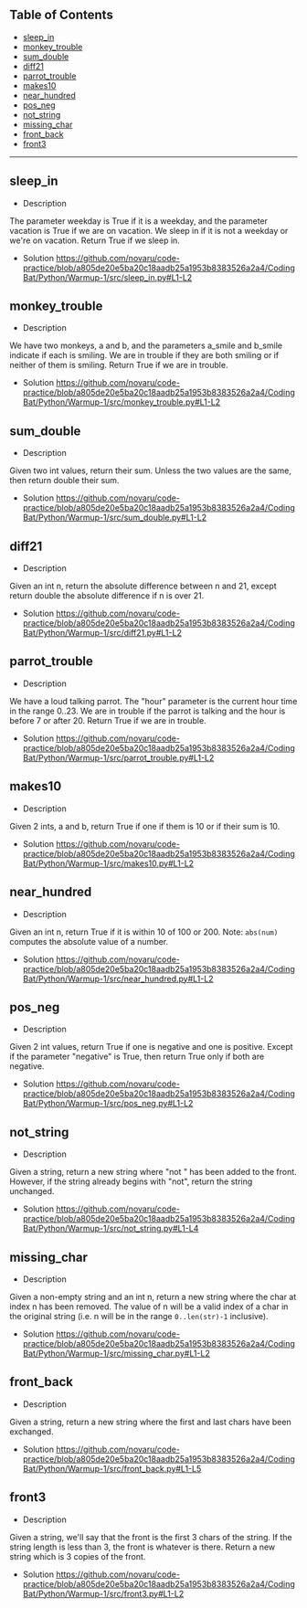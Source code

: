 ## Table of Contents
- [sleep_in](#sleep_in)
- [monkey_trouble](#monkey_trouble)
- [sum_double](#sum_double)
- [diff21](#diff21)
- [parrot_trouble](#parrot_trouble)
- [makes10](#makes10)
- [near_hundred](#near_hundred)
- [pos_neg](#pos_neg)
- [not_string](#not_string)
- [missing_char](#missing_char)
- [front_back](#front_back)
- [front3](#front3)
---
## sleep_in
- Description

The parameter weekday is True if it is a weekday, and the parameter vacation is True if we are on vacation. We sleep in if it is not a weekday or we're on vacation. Return True if we sleep in.
- Solution
https://github.com/novaru/code-practice/blob/a805de20e5ba20c18aadb25a1953b8383526a2a4/CodingBat/Python/Warmup-1/src/sleep_in.py#L1-L2

## monkey_trouble
- Description

We have two monkeys, a and b, and the parameters a_smile and b_smile indicate if each is smiling. We are in trouble if they are both smiling or if neither of them is smiling. Return True if we are in trouble.
- Solution
https://github.com/novaru/code-practice/blob/a805de20e5ba20c18aadb25a1953b8383526a2a4/CodingBat/Python/Warmup-1/src/monkey_trouble.py#L1-L2

## sum_double
- Description

Given two int values, return their sum. Unless the two values are the same, then return double their sum.
- Solution
https://github.com/novaru/code-practice/blob/a805de20e5ba20c18aadb25a1953b8383526a2a4/CodingBat/Python/Warmup-1/src/sum_double.py#L1-L2

## diff21
- Description

Given an int n, return the absolute difference between n and 21, except return double the absolute difference if n is over 21.
- Solution
https://github.com/novaru/code-practice/blob/a805de20e5ba20c18aadb25a1953b8383526a2a4/CodingBat/Python/Warmup-1/src/diff21.py#L1-L2

## parrot_trouble
- Description

We have a loud talking parrot. The "hour" parameter is the current hour time in the range 0..23. We are in trouble if the parrot is talking and the hour is before 7 or after 20. Return True if we are in trouble.
- Solution
https://github.com/novaru/code-practice/blob/a805de20e5ba20c18aadb25a1953b8383526a2a4/CodingBat/Python/Warmup-1/src/parrot_trouble.py#L1-L2

## makes10
- Description

Given 2 ints, a and b, return True if one if them is 10 or if their sum is 10.
- Solution
https://github.com/novaru/code-practice/blob/a805de20e5ba20c18aadb25a1953b8383526a2a4/CodingBat/Python/Warmup-1/src/makes10.py#L1-L2

## near_hundred
- Description

Given an int n, return True if it is within 10 of 100 or 200. Note: `abs(num) `computes the absolute value of a number.
- Solution
https://github.com/novaru/code-practice/blob/a805de20e5ba20c18aadb25a1953b8383526a2a4/CodingBat/Python/Warmup-1/src/near_hundred.py#L1-L2

## pos_neg
- Description

Given 2 int values, return True if one is negative and one is positive. Except if the parameter "negative" is True, then return True only if both are negative.
- Solution
https://github.com/novaru/code-practice/blob/a805de20e5ba20c18aadb25a1953b8383526a2a4/CodingBat/Python/Warmup-1/src/pos_neg.py#L1-L2

## not_string
- Description

Given a string, return a new string where "not " has been added to the front. However, if the string already begins with "not", return the string unchanged.
- Solution
https://github.com/novaru/code-practice/blob/a805de20e5ba20c18aadb25a1953b8383526a2a4/CodingBat/Python/Warmup-1/src/not_string.py#L1-L4

## missing_char
- Description

Given a non-empty string and an int n, return a new string where the char at index n has been removed. The value of n will be a valid index of a char in the original string (i.e. n will be in the range `0..len(str)-1` inclusive).
- Solution
https://github.com/novaru/code-practice/blob/a805de20e5ba20c18aadb25a1953b8383526a2a4/CodingBat/Python/Warmup-1/src/missing_char.py#L1-L2

## front_back
- Description

Given a string, return a new string where the first and last chars have been exchanged.
- Solution
https://github.com/novaru/code-practice/blob/a805de20e5ba20c18aadb25a1953b8383526a2a4/CodingBat/Python/Warmup-1/src/front_back.py#L1-L5

## front3
- Description

Given a string, we'll say that the front is the first 3 chars of the string. If the string length is less than 3, the front is whatever is there. Return a new string which is 3 copies of the front.
- Solution
https://github.com/novaru/code-practice/blob/a805de20e5ba20c18aadb25a1953b8383526a2a4/CodingBat/Python/Warmup-1/src/front3.py#L1-L2
